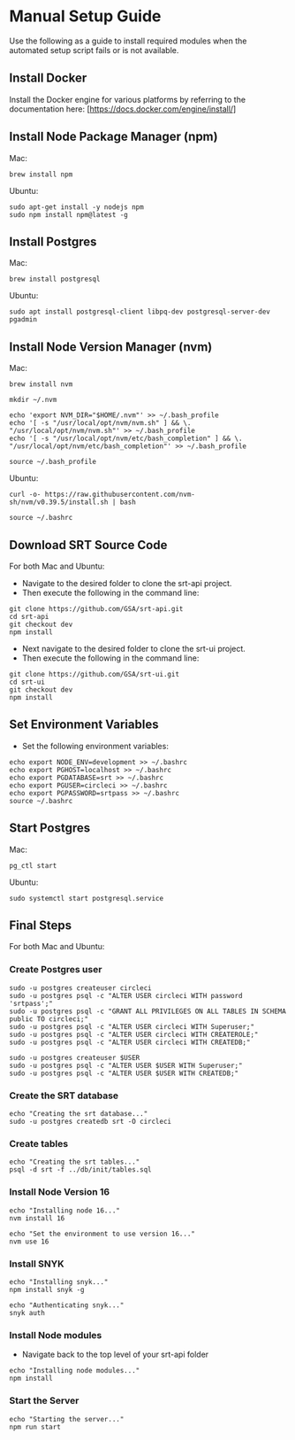 
# Manual Setup Guide 
Use the following as a guide to install required modules when the automated setup script fails or is not available. 

## Install Docker 
Install the Docker engine for various platforms by referring to the documentation here: [https://docs.docker.com/engine/install/]

## Install Node Package Manager (npm)
Mac: 
```
brew install npm
```

Ubuntu: 
```
sudo apt-get install -y nodejs npm
sudo npm install npm@latest -g
```

## Install Postgres 
Mac: 
```
brew install postgresql
```

Ubuntu: 
```
sudo apt install postgresql-client libpq-dev postgresql-server-dev pgadmin
```

## Install Node Version Manager (nvm)
Mac: 
```
brew install nvm

mkdir ~/.nvm 

echo 'export NVM_DIR="$HOME/.nvm"' >> ~/.bash_profile
echo '[ -s "/usr/local/opt/nvm/nvm.sh" ] && \. "/usr/local/opt/nvm/nvm.sh"' >> ~/.bash_profile
echo '[ -s "/usr/local/opt/nvm/etc/bash_completion" ] && \. "/usr/local/opt/nvm/etc/bash_completion"' >> ~/.bash_profile

source ~/.bash_profile 
```
Ubuntu: 
```
curl -o- https://raw.githubusercontent.com/nvm-sh/nvm/v0.39.5/install.sh | bash

source ~/.bashrc 
```
## Download SRT Source Code 
For both Mac and Ubuntu: 
* Navigate to the desired folder to clone the srt-api project. 
* Then execute the following in the command line: 
```
git clone https://github.com/GSA/srt-api.git
cd srt-api
git checkout dev
npm install
```
* Next navigate to the desired folder to clone the srt-ui project. 
* Then execute the following in the command line: 
```
git clone https://github.com/GSA/srt-ui.git
cd srt-ui
git checkout dev
npm install
```
## Set Environment Variables 
* Set the following environment variables: 
```
echo export NODE_ENV=development >> ~/.bashrc
echo export PGHOST=localhost >> ~/.bashrc
echo export PGDATABASE=srt >> ~/.bashrc
echo export PGUSER=circleci >> ~/.bashrc
echo export PGPASSWORD=srtpass >> ~/.bashrc
source ~/.bashrc
```

## Start Postgres 
Mac: 
```
pg_ctl start
```
Ubuntu: 
```
sudo systemctl start postgresql.service
```
## Final Steps 
For both Mac and Ubuntu: 
### Create Postgres user 
```
sudo -u postgres createuser circleci
sudo -u postgres psql -c "ALTER USER circleci WITH password 'srtpass';"
sudo -u postgres psql -c "GRANT ALL PRIVILEGES ON ALL TABLES IN SCHEMA public TO circleci;"
sudo -u postgres psql -c "ALTER USER circleci WITH Superuser;"
sudo -u postgres psql -c "ALTER USER circleci WITH CREATEROLE;"
sudo -u postgres psql -c "ALTER USER circleci WITH CREATEDB;"

sudo -u postgres createuser $USER
sudo -u postgres psql -c "ALTER USER $USER WITH Superuser;"
sudo -u postgres psql -c "ALTER USER $USER WITH CREATEDB;"
```
### Create the SRT database 
```
echo "Creating the srt database..."
sudo -u postgres createdb srt -O circleci
```
### Create tables 
```
echo "Creating the srt tables..."
psql -d srt -f ../db/init/tables.sql
```
### Install Node Version 16 
```
echo "Installing node 16..."
nvm install 16

echo "Set the environment to use version 16..."
nvm use 16
```
### Install SNYK 
```
echo "Installing snyk..."
npm install snyk -g

echo "Authenticating snyk..."
snyk auth
```
### Install Node modules 
* Navigate back to the top level of your srt-api folder 
```
echo "Installing node modules..."
npm install
```
### Start the Server 
```
echo "Starting the server..."
npm run start
```
